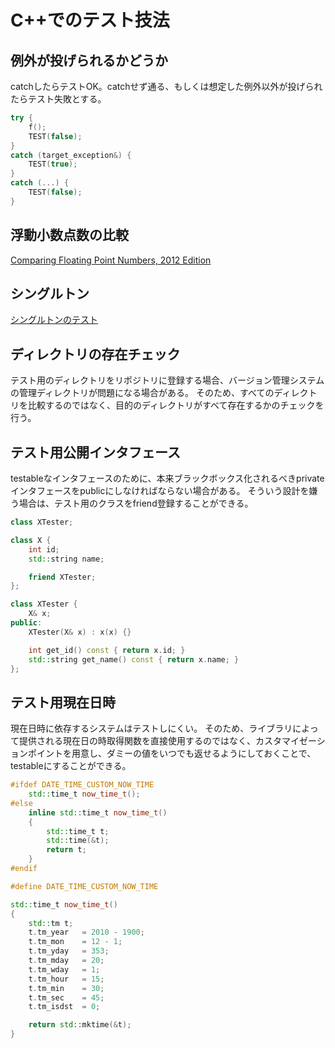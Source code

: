 # C++でのテスト技法

## 例外が投げられるかどうか
catchしたらテストOK。catchせず通る、もしくは想定した例外以外が投げられたらテスト失敗とする。

```cpp
try {
    f();
    TEST(false);
}
catch (target_exception&) {
    TEST(true);
}
catch (...) {
    TEST(false);
}
```


## 浮動小数点数の比較
[Comparing Floating Point Numbers, 2012 Edition](https://randomascii.wordpress.com/2012/02/25/comparing-floating-point-numbers-2012-edition/)


## シングルトン
[シングルトンのテスト](http://faithandbrave.hateblo.jp/entry/20101227/1293433067)


## ディレクトリの存在チェック
テスト用のディレクトリをリポジトリに登録する場合、バージョン管理システムの管理ディレクトリが問題になる場合がある。
そのため、すべてのディレクトリを比較するのではなく、目的のディレクトリがすべて存在するかのチェックを行う。


## テスト用公開インタフェース
testableなインタフェースのために、本来ブラックボックス化されるべきprivateインタフェースをpublicにしなければならない場合がある。
そういう設計を嫌う場合は、テスト用のクラスをfriend登録することができる。

```cpp
class XTester;

class X {
    int id;
    std::string name;

    friend XTester;
};

class XTester {
    X& x;
public:
    XTester(X& x) : x(x) {}

    int get_id() const { return x.id; }
    std::string get_name() const { return x.name; }
};
```


## テスト用現在日時
現在日時に依存するシステムはテストしにくい。
そのため、ライブラリによって提供される現在日の時取得関数を直接使用するのではなく、カスタマイゼーションポイントを用意し、ダミーの値をいつでも返せるようにしておくことで、testableにすることができる。

```cpp
#ifdef DATE_TIME_CUSTOM_NOW_TIME
    std::time_t now_time_t();
#else
    inline std::time_t now_time_t()
    {
        std::time_t t;
        std::time(&t);
        return t;
    }
#endif
```

```cpp
#define DATE_TIME_CUSTOM_NOW_TIME

std::time_t now_time_t()
{
    std::tm t;
    t.tm_year   = 2010 - 1900;
    t.tm_mon    = 12 - 1;
    t.tm_yday   = 353;
    t.tm_mday   = 20;
    t.tm_wday   = 1;
    t.tm_hour   = 15;
    t.tm_min    = 30;
    t.tm_sec    = 45;
    t.tm_isdst  = 0;

    return std::mktime(&t);
}
```

